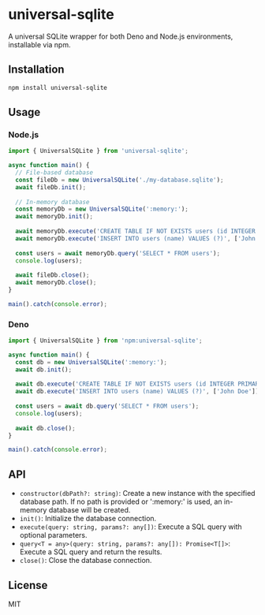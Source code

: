 # universal-sqlite

A universal SQLite wrapper for both Deno and Node.js environments, installable via npm.

## Installation

```bash
npm install universal-sqlite
```

## Usage

### Node.js

```javascript
import { UniversalSQLite } from 'universal-sqlite';

async function main() {
  // File-based database
  const fileDb = new UniversalSQLite('./my-database.sqlite');
  await fileDb.init();
  
  // In-memory database
  const memoryDb = new UniversalSQLite(':memory:');
  await memoryDb.init();
  
  await memoryDb.execute('CREATE TABLE IF NOT EXISTS users (id INTEGER PRIMARY KEY, name TEXT)');
  await memoryDb.execute('INSERT INTO users (name) VALUES (?)', ['John Doe']);
  
  const users = await memoryDb.query('SELECT * FROM users');
  console.log(users);
  
  await fileDb.close();
  await memoryDb.close();
}

main().catch(console.error);
```

### Deno

```javascript
import { UniversalSQLite } from 'npm:universal-sqlite';

async function main() {
  const db = new UniversalSQLite(':memory:');
  await db.init();
  
  await db.execute('CREATE TABLE IF NOT EXISTS users (id INTEGER PRIMARY KEY, name TEXT)');
  await db.execute('INSERT INTO users (name) VALUES (?)', ['John Doe']);
  
  const users = await db.query('SELECT * FROM users');
  console.log(users);
  
  await db.close();
}

main().catch(console.error);
```

## API

- `constructor(dbPath?: string)`: Create a new instance with the specified database path. If no path is provided or ':memory:' is used, an in-memory database will be created.
- `init()`: Initialize the database connection.
- `execute(query: string, params?: any[])`: Execute a SQL query with optional parameters.
- `query<T = any>(query: string, params?: any[]): Promise<T[]>`: Execute a SQL query and return the results.
- `close()`: Close the database connection.

## License

MIT